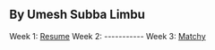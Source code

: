 ## By Umesh Subba Limbu
 
Week 1: [Resume](https://umes4ever.github.io/FM-Foundations/Week%201/cv.html)
Week 2: -----------
Week 3: [Matchy](https://umes4ever.github.io/FM-Foundations/Week%203/Matchy/index.html)

